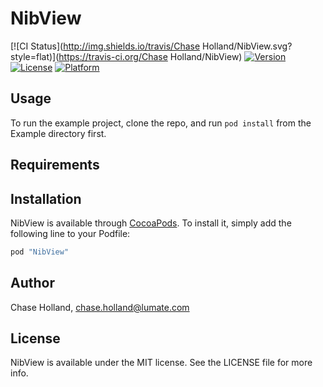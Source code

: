 # NibView

[![CI Status](http://img.shields.io/travis/Chase Holland/NibView.svg?style=flat)](https://travis-ci.org/Chase Holland/NibView)
[![Version](https://img.shields.io/cocoapods/v/NibView.svg?style=flat)](http://cocoapods.org/pods/NibView)
[![License](https://img.shields.io/cocoapods/l/NibView.svg?style=flat)](http://cocoapods.org/pods/NibView)
[![Platform](https://img.shields.io/cocoapods/p/NibView.svg?style=flat)](http://cocoapods.org/pods/NibView)

## Usage

To run the example project, clone the repo, and run `pod install` from the Example directory first.

## Requirements

## Installation

NibView is available through [CocoaPods](http://cocoapods.org). To install
it, simply add the following line to your Podfile:

```ruby
pod "NibView"
```

## Author

Chase Holland, chase.holland@lumate.com

## License

NibView is available under the MIT license. See the LICENSE file for more info.
